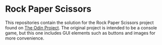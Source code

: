 # Rock Paper Scissors

This repositories contain the solution for the Rock Paper Scissors project found on [The Odin Project](https://www.theodinproject.com/lessons/foundations-rock-paper-scissors). The original project is intended to be a console game, but this one includes GUI elements such as buttons and images for more convenience.
